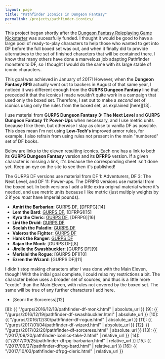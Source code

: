 ```yaml
---
layout: page
title: "Pathfinder Iconics in Dungeon Fantasy"
permalink: /projects/pathfinder-iconics/
---
```


This project began shortly after
the [Dungeon Fantasy Roleplaying Game Kickstarter][0] was sucessfully funded. I
thought it would be good to have a large pool of ready-to-play characters to
help those who wanted to get into DF before the full boxed set was out, and when
it finally did to provide alternatives to the set of finished characters that
will be contained there. I know that many others have done a marvelous job
adapting Pathfinder monsters to DF, so I thought I would do the same with its
large stable of iconic characters.

This goal was achieved in January of 2017! However, when the **Dungeon Fantasy
RPG** actually went out to backers in August of that same year, I noticed it was
different enough from the **GURPS Dungeon Fantasy** line that preceded it that
the iconics I made wouldn't quite work in a campaign that used only the boxed
set. Therefore, I set out to make a _second_ set of iconics using only the rules
from the boxed set, as explained [here][13].

I use material from **GURPS Dungeon Fantasy 3: The Next Level**
and **GURPS Dungeon Fantasy 11: Power-Ups** when necessary, and I use metric
units because I like them, but otherwise I stay as close to vanilla DF as
possible. This does mean I'm not using **Low-Tech's** improved armor rules, for
example. I also refrain from using rules not present in the main "numbered" set
of DF books.

Below are links to the eleven resulting iconics. Each one has a link to both its
**GURPS Dungeon Fantasy** version and its **DFRPG** version. If a given
character is missing a link, it's because the corresponding sheet isn't done
yet. Keep an eye on the site to see then it's published!

The GURPS DF versions use material from DF 1: Adventurers, DF 3: The Next Level,
and DF 11: Power-ups. The DFRPG versions use material from the boxed set. In
both versions I add a little extra original material where it's needed, and use
metric units because I like metric (just multiply weights by 2 if you _must_
have Imperial pounds).

- **Amiri the Barbarian**: [GURPS DF][1], [DFRPG][14]
- **Lem the Bard**: [GURPS DF][2], [DFRPG][15]
- **Kyra the Cleric**: [GURPS DF][3], [DFRPG][16]
- **Lini the Druid**: [GURPS DF][4]
- **Seelah the Paladin**: [GURPS DF][5]
- **Valeros the Fighter**: [GURPS DF][6]
- **Harsk the Ranger**: [GURPS DF][7]
- **Sajan the Monk**: [GURPS DF][8]
- **Jirelle the Swashbuckler**: [GURPS DF][9]
- **Merisiel the Rogue**: [GURPS DF][10]
- **Ezren the Wizard**: [GURPS DF][11]

I didn't stop making characters after I was done with the Main Eleven, though!
With the initial goal complete, I could relax my restrictions a bit. The
character below uses a broader set of sources, and thus is a little more
"exotic" than the Main Eleven, with rules not covered by the boxed set. The same
will be true of any further characters I add here.

- [Seoni the Sorceress][12]

[1]: https://bira.github.io/octopus-carnival/gurps/2016/10/02/pathfinder-df-barbarian.html
[2]: https://bira.github.io/octopus-carnival/gurps/2016/10/08/pathfinder-df-bard.html
[3]: https://bira.github.io/octopus-carnival/gurps/2016/10/15/pathfinder-df-cleric.html
[4]: https://bira.github.io/octopus-carnival/gurps/2016/10/23/pathfinder-df-druid.html
[5]: https://bira.github.io/octopus-carnival/gurps/2016/11/20/pathfinder-df-paladin.html
[6]: https://bira.github.io/octopus-carnival/gurps/2016/11/27/pathfinder-df-knight.html
[7]: https://bira.github.io/octopus-carnival/gurps/2016/12/05/pathfinder-df-ranger.html
[8]: {{ "/gurps/2016/12/13/pathfinder-df-monk.html" | absolute_url }}
[9]: {{ "/gurps/2016/12/19/pathfinder-df-swashbuckler.html" | absolute_url }}
[10]: {{ "/gurps/2016/12/30/pathfinder-df-rogue.html" | absolute_url }}
[11]: {{ "/gurps/2017/01/04/pathfinder-df-wizard.html" | absolute_url }}
[12]: {{ "/gurps/2017/02/20/pathfinder-df-sorceress.html" | absolute_url }}
[13]: {{ "/2017/09/20/pathfinder-iconics-take-2.html" | relative_url }}
[14]: {{"/2017/09/25/pathfinder-dfrpg-barbarian.html" | relative_url }}
[15]: {{ "/2017/09/27/pathfinder-dfrpg-bard.html" | relative_url }}
[16]: {{ "/2017/10/03/pathfinder-dfrpg-cleric.html" | relative_url }}

[0]: https://www.kickstarter.com/projects/847271320/dungeon-fantasy-roleplaying-game-powered-by-gurps
